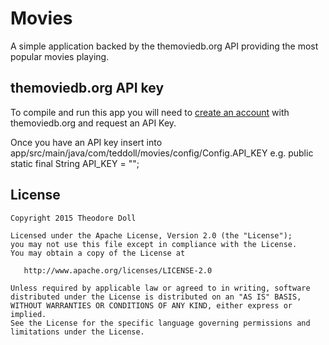 Movies
=======

A simple application backed by the themoviedb.org API providing the most popular movies playing.


themoviedb.org API key
--------

To compile and run this app you will need to [create an account][1] with
themoviedb.org and request an API Key.

Once you have an API key insert into app/src/main/java/com/teddoll/movies/config/Config.API_KEY
e.g. public static final String API_KEY = "<Your API Key Here>";


License
--------

    Copyright 2015 Theodore Doll

    Licensed under the Apache License, Version 2.0 (the "License");
    you may not use this file except in compliance with the License.
    You may obtain a copy of the License at

       http://www.apache.org/licenses/LICENSE-2.0

    Unless required by applicable law or agreed to in writing, software
    distributed under the License is distributed on an "AS IS" BASIS,
    WITHOUT WARRANTIES OR CONDITIONS OF ANY KIND, either express or implied.
    See the License for the specific language governing permissions and
    limitations under the License.


 [1]: https://www.themoviedb.org/account/signup